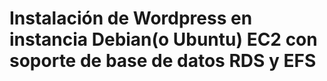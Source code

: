 <h1>Instalación de Wordpress en instancia Debian(o Ubuntu) EC2 con soporte de base de datos RDS y EFS</h1>
